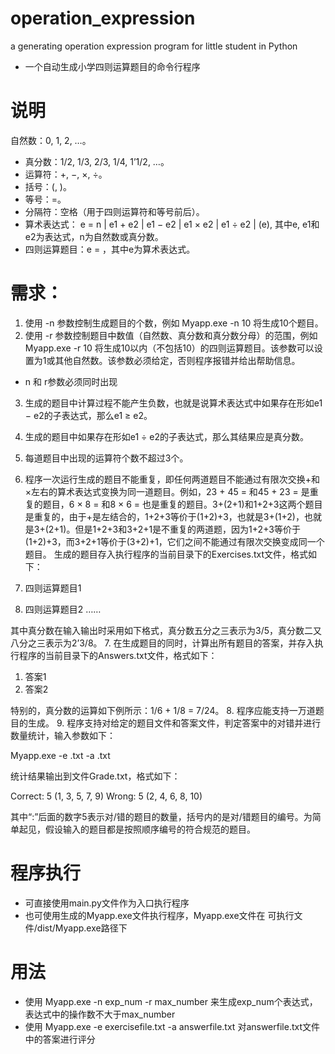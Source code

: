 # operation_expression
a generating operation expression program for little student in Python
- 一个自动生成小学四则运算题目的命令行程序
# 说明
自然数：0, 1, 2, …。
- 真分数：1/2, 1/3, 2/3, 1/4, 1’1/2, …。
- 运算符：+, −, ×, ÷。
- 括号：(, )。
- 等号：=。
- 分隔符：空格（用于四则运算符和等号前后）。
- 算术表达式：
e = n | e1 + e2 | e1 − e2 | e1 × e2 | e1 ÷ e2 | (e),
其中e, e1和e2为表达式，n为自然数或真分数。
- 四则运算题目：e = ，其中e为算术表达式。
# 需求：
1. 使用 -n 参数控制生成题目的个数，例如
Myapp.exe -n 10
将生成10个题目。
2. 使用 -r 参数控制题目中数值（自然数、真分数和真分数分母）的范围，例如
Myapp.exe -r 10
将生成10以内（不包括10）的四则运算题目。该参数可以设置为1或其他自然数。该参数必须给定，否则程序报错并给出帮助信息。
- n 和 r参数必须同时出现
3. 生成的题目中计算过程不能产生负数，也就是说算术表达式中如果存在形如e1 − e2的子表达式，那么e1 ≥ e2。
4. 生成的题目中如果存在形如e1 ÷ e2的子表达式，那么其结果应是真分数。
5. 每道题目中出现的运算符个数不超过3个。
6. 程序一次运行生成的题目不能重复，即任何两道题目不能通过有限次交换+和×左右的算术表达式变换为同一道题目。例如，23 + 45 = 和45 + 23 = 是重复的题目，6 × 8 = 和8 × 6 = 也是重复的题目。3+(2+1)和1+2+3这两个题目是重复的，由于+是左结合的，1+2+3等价于(1+2)+3，也就是3+(1+2)，也就是3+(2+1)。但是1+2+3和3+2+1是不重复的两道题，因为1+2+3等价于(1+2)+3，而3+2+1等价于(3+2)+1，它们之间不能通过有限次交换变成同一个题目。
生成的题目存入执行程序的当前目录下的Exercises.txt文件，格式如下：
 
1. 四则运算题目1
2. 四则运算题目2
……
 
其中真分数在输入输出时采用如下格式，真分数五分之三表示为3/5，真分数二又八分之三表示为2’3/8。
7. 在生成题目的同时，计算出所有题目的答案，并存入执行程序的当前目录下的Answers.txt文件，格式如下：
 
1. 答案1
2. 答案2
 
特别的，真分数的运算如下例所示：1/6 + 1/8 = 7/24。
8. 程序应能支持一万道题目的生成。
9. 程序支持对给定的题目文件和答案文件，判定答案中的对错并进行数量统计，输入参数如下：
 
Myapp.exe -e <exercisefile>.txt -a <answerfile>.txt
 
统计结果输出到文件Grade.txt，格式如下：
 
Correct: 5 (1, 3, 5, 7, 9)
Wrong: 5 (2, 4, 6, 8, 10)
 
其中“:”后面的数字5表示对/错的题目的数量，括号内的是对/错题目的编号。为简单起见，假设输入的题目都是按照顺序编号的符合规范的题目。

# 程序执行
- 可直接使用main.py文件作为入口执行程序
- 也可使用生成的Myapp.exe文件执行程序，Myapp.exe文件在 可执行文件/dist/Myapp.exe路径下

# 用法
- 使用 Myapp.exe -n exp_num -r max_number 来生成exp_num个表达式，表达式中的操作数不大于max_number
- 使用 Myapp.exe -e exercisefile.txt -a answerfile.txt 对answerfile.txt文件中的答案进行评分
